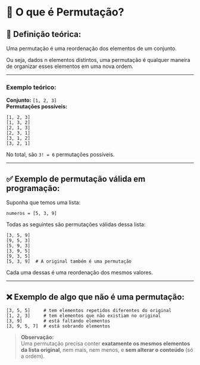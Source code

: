 
# 📌 O que é Permutação?

## 🧠 Definição teórica:
Uma permutação é uma reordenação dos elementos de um conjunto.

Ou seja, dados n elementos distintos, uma permutação é qualquer maneira de organizar esses elementos em uma nova ordem.

---

### Exemplo teórico:

**Conjunto:** `[1, 2, 3]`  
**Permutações possíveis:**

```
[1, 2, 3]  
[1, 3, 2]  
[2, 1, 3]  
[2, 3, 1]  
[3, 1, 2]  
[3, 2, 1]
```

No total, são `3! = 6` permutações possíveis.

---

## ✅ Exemplo de permutação válida em programação:

Suponha que temos uma lista:

```
numeros = [5, 3, 9]
```

Todas as seguintes são permutações válidas dessa lista:

```
[3, 5, 9]  
[9, 5, 3]  
[5, 9, 3]  
[3, 9, 5]  
[9, 3, 5]  
[5, 3, 9]  # A original também é uma permutação
```

Cada uma dessas é uma reordenação dos mesmos valores.

---

## ❌ Exemplo de algo que não é uma permutação:

```
[3, 5, 5]     # tem elementos repetidos diferentes do original  
[1, 2, 3]     # tem elementos que não existiam no original  
[3, 9]        # está faltando elementos  
[3, 9, 5, 7]  # está sobrando elementos
```

> **Observação:**  
> Uma permutação precisa conter **exatamente os mesmos elementos da lista original**, nem mais, nem menos, e **sem alterar o conteúdo** (só a ordem).

